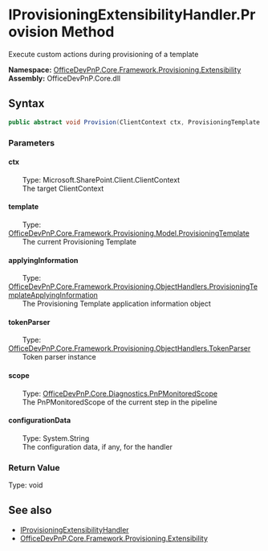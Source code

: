 # IProvisioningExtensibilityHandler.Provision Method  
 Execute custom actions during provisioning of a template   

**Namespace:** [OfficeDevPnP.Core.Framework.Provisioning.Extensibility](OfficeDevPnP.Core.Framework.Provisioning.Extensibility.md)  
**Assembly:** OfficeDevPnP.Core.dll  
## Syntax
```C#
public abstract void Provision(ClientContext ctx, ProvisioningTemplate template, ProvisioningTemplateApplyingInformation applyingInformation, TokenParser tokenParser, PnPMonitoredScope scope, String configurationData)
```
### Parameters
#### ctx  
&emsp;&emsp;Type: Microsoft.SharePoint.Client.ClientContext  
&emsp;&emsp;The target ClientContext  

  

#### template  
&emsp;&emsp;Type: [OfficeDevPnP.Core.Framework.Provisioning.Model.ProvisioningTemplate](OfficeDevPnP.Core.Framework.Provisioning.Model.ProvisioningTemplate.md)  
&emsp;&emsp;The current Provisioning Template  

  

#### applyingInformation  
&emsp;&emsp;Type: [OfficeDevPnP.Core.Framework.Provisioning.ObjectHandlers.ProvisioningTemplateApplyingInformation](OfficeDevPnP.Core.Framework.Provisioning.ObjectHandlers.ProvisioningTemplateApplyingInformation.md)  
&emsp;&emsp;The Provisioning Template application information object  

  

#### tokenParser  
&emsp;&emsp;Type: [OfficeDevPnP.Core.Framework.Provisioning.ObjectHandlers.TokenParser](OfficeDevPnP.Core.Framework.Provisioning.ObjectHandlers.TokenParser.md)  
&emsp;&emsp;Token parser instance  

  

#### scope  
&emsp;&emsp;Type: [OfficeDevPnP.Core.Diagnostics.PnPMonitoredScope](OfficeDevPnP.Core.Diagnostics.PnPMonitoredScope.md)  
&emsp;&emsp;The PnPMonitoredScope of the current step in the pipeline  

  

#### configurationData  
&emsp;&emsp;Type: System.String  
&emsp;&emsp;The configuration data, if any, for the handler  

  

### Return Value
Type: void  

## See also
- [IProvisioningExtensibilityHandler](OfficeDevPnP.Core.Framework.Provisioning.Extensibility.IProvisioningExtensibilityHandler.md) 
- [OfficeDevPnP.Core.Framework.Provisioning.Extensibility](OfficeDevPnP.Core.Framework.Provisioning.Extensibility.md) 
